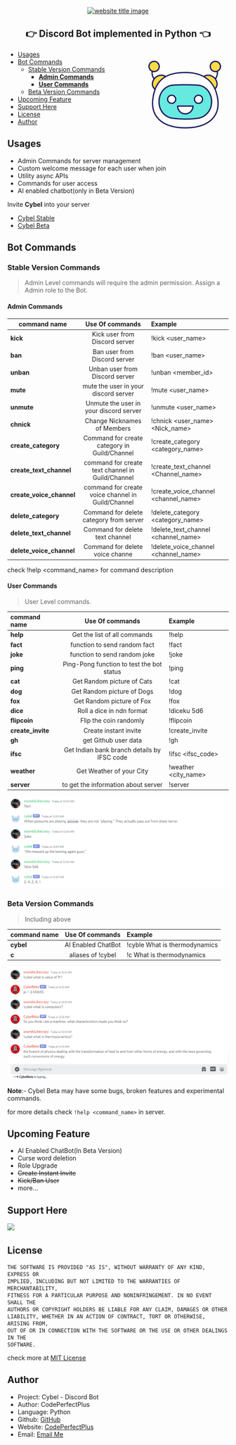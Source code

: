 <p align="center">
  <a href="https://py-contributors.github.io/awesomeScripts/"><img src="https://capsule-render.vercel.app/api?type=rect&color=ffdd00&height=100&section=header&text=Cybel&fontSize=80%&fontColor=ffffff" alt="website title image"></a>
  
  <h2 align="center">👉 Discord Bot implemented in Python 👈</h2>
</p>


<img style="border-radius: 20%" align="right" src="images/cybel_icon.jpg" height="200" width="200" alt="pycontributors logo">

- [Usages](#usages)
- [Bot Commands](#bot-commands)
  - [Stable Version Commands](#stable-version-commands)
    - [**Admin Commands**](#admin-commands)
    - [**User Commands**](#user-commands)
  - [Beta Version Commands](#beta-version-commands)
- [Upcoming Feature](#upcoming-feature)
- [Support Here](#support-here)
- [License](#license)
- [Author](#author)

## Usages

- Admin Commands for server management
- Custom welcome message for each user when join
- Utility async APIs
- Commands for user access
- AI enabled chatbot(only in Beta Version)

Invite **Cybel** into your server

- [Cybel Stable](https://discord.com/api/oauth2/authorize?client_id=832137823309004800&permissions=142337&scope=bot)
- [Cybel Beta](https://discord.com/api/oauth2/authorize?client_id=831918257166090250&permissions=142337&scope=bot)

## Bot Commands

### Stable Version Commands

> Admin Level commands will require the admin permission. Assign a Admin role to the Bot.

#### **Admin Commands**

| command name             |                  Use Of commands                  | Example                              |
| ------------------------ | :-----------------------------------------------: | :----------------------------------- |
| **kick**                 |           Kick user from Discord server           | !kick <user_name> <reason>           |
| **ban**                  |           Ban user from Discord server            | !ban <user_name> <reason>            |
| **unban**                |          Unban user from Discord server           | !unban <member_id>                   |
| **mute**                 |       mute the user in your discord server        | !mute <user_name>                    |
| **unmute**               |      Unmute the user in your discord server       | !unmute <user_name>                  |
| **chnick**               |            Change Nicknames of Members            | !chnick <user_name> <Nick_name>      |
| **create_category**      |   Command for create category in Guild/Channel    | !create_category <category_name>     |
| **create_text_channel**  | command for create text channel in Guild/Channel  | !create_text_channel <Channel_name>  |
| **create_voice_channel** | command for create voice channel in Guild/Channel | !create_voice_channel <channel_name> |
| **delete_category**      |      Command for delete category from server      | !delete_category <category_name>     |
| **delete_text_channel**  |          Command for delete text channel          | !delete_text_channel <channel_name>  |
| **delete_voice_channel** |          Command for delete voice channe          | !delete_voice_channel <channel_name> |

check !help <command_name> for command description

#### **User Commands**

> User Level commands.

| command name      |               Use Of commands               | Example              |
| :---------------- | :-----------------------------------------: | :------------------- |
| **help**          |        Get the list of all commands         | !help                |
| **fact**          |        function to send random fact         | !fact                |
| **joke**          |        function to send random joke         | !joke                |
| **ping**          |  Ping-Pong function to test the bot status  | !ping                |
| **cat**           |         Get Random picture of Cats          | !cat                 |
| **dog**           |         Get Random picture of Dogs          | !dog                 |
| **fox**           |          Get Random picture of Fox          | !fox                 |
| **dice**          |          Roll a dice in ndn format          | !diceku 5d6          |
| **flipcoin**      |           Flip the coin randomly            | !flipcoin            |
| **create_invite** |            Create instant invite            | !create_invite       |
| **gh**            |            get Github user data             | !gh <username>       |
| **ifsc**          | Get Indian bank branch details by IFSC code | !ifsc <ifsc_code>    |
| **weather**       |          Get Weather of your City           | !weather <city_name> |
| **server**        |     to get the information about server     | !server              |

![Conversation with Cybel](images/sample.png)

### Beta Version Commands

> Including above

| command name |  Use Of commands   | Example                       |
| ------------ | :----------------: | :---------------------------- |
| **cybel**    | AI Enabled ChatBot | !cyble What is thermodynamics |
| **c**        | aliases of !cybel  | !c What is thermodynamics     |

![Conversation with Cybel](images/sample2.png)

**Note**:- Cybel Beta may have some bugs, broken features and experimental commands.

for more details check `!help <command_name>` in server.

## Upcoming Feature

- AI Enabled ChatBot(In Beta Version)
- Curse word deletion
- Role Upgrade
- ~~Create Instant Invite~~
- ~~Kick/Ban User~~
- more...

## Support Here

<a href="https://www.buymeacoffee.com/codeperfectplus"><img src="https://img.buymeacoffee.com/button-api/?text=Buy me a book&emoji=📖&slug=codeperfectplus&button_colour=FFDD00&font_colour=000000&font_family=Cookie&outline_colour=000000&coffee_colour=ffffff"></a>

## License

```
THE SOFTWARE IS PROVIDED "AS IS", WITHOUT WARRANTY OF ANY KIND, EXPRESS OR
IMPLIED, INCLUDING BUT NOT LIMITED TO THE WARRANTIES OF MERCHANTABILITY,
FITNESS FOR A PARTICULAR PURPOSE AND NONINFRINGEMENT. IN NO EVENT SHALL THE
AUTHORS OR COPYRIGHT HOLDERS BE LIABLE FOR ANY CLAIM, DAMAGES OR OTHER
LIABILITY, WHETHER IN AN ACTION OF CONTRACT, TORT OR OTHERWISE, ARISING FROM,
OUT OF OR IN CONNECTION WITH THE SOFTWARE OR THE USE OR OTHER DEALINGS IN THE
SOFTWARE.
```

check more at [MIT License](/LICENSE)

## Author

- Project: Cybel - Discord Bot
- Author: CodePerfectPlus
- Language: Python
- Github: [GitHub](https://github.com/codePerfectPlus)
- Website: [CodePerfectPlus](http://codeperfectplus.herokuapp.com/)
- Email: [Email Me](mailto:codeperfectplus@gmail.com)